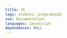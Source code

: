 ```yaml
---
title: JS
tags: studies, programação
use: Documentation
languages: JavaScript
dependences: NULL
---
```

